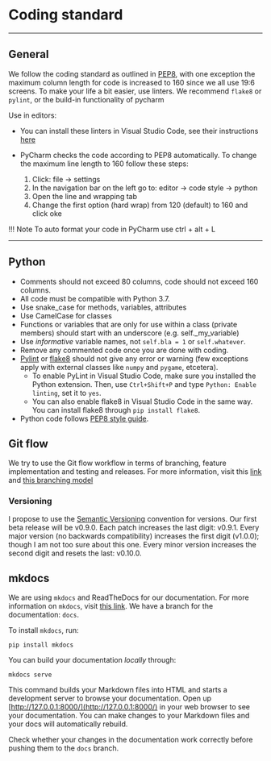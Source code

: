 # Coding standard

---
## General

We follow the coding standard as outlined in [PEP8][pep8link], with one exception the maximum column length for code is increased to 160 since we all use 19:6 screens. 
To make your life a bit easier, use linters. We recommend `flake8` or `pylint`, or the build-in functionality of pycharm

Use in editors:

*  You can install these linters in Visual Studio Code, see their instructions [here][vscodelinterlink]
*  PyCharm checks the code according to PEP8 automatically. To change the maximum line length to 160 follow these steps:

    1. Click: file -> settings
    2. In the navigation bar on the left go to: editor -> code style -> python  
    3. Open the line and wrapping tab 
    4. Change the first option (hard wrap) from 120 (default) to 160 and click oke

!!! Note
    To auto format your code in PyCharm use ctrl + alt + L

[pep8link]: https://www.python.org/dev/peps/pep-0008/
[vscodelinterlink]: https://code.visualstudio.com/docs/python/linting
[pycharmlinterlink]: https://www.google.com

---
## Python

  * Comments should not exceed 80 columns, code should not exceed 160 columns.
  * All code must be compatible with Python 3.7.
  * Use snake_case for methods, variables, attributes
  * Use CamelCase for classes
  * Functions or variables that are only for use within a class (private members) should start with an underscore (e.g. self._my_variable)
  * Use _informative_ variable names, not `self.bla = 1` or `self.whatever`. 
  * Remove any commented code once you are done with coding. 
  * [Pylint][pylintlink] or [flake8][flake8link] should not give any error or warning (few exceptions apply with external classes like `numpy` and `pygame`, etcetera).
    * To enable PyLint in Visual Studio Code, make sure you installed the Python extension. Then, use `Ctrl+Shift+P` and type `Python: Enable linting`, set it to `yes`.
    * You can also enable flake8 in Visual Studio Code in the same way. You can install flake8 through `pip install flake8`.
  * Python code follows [PEP8 style guide][pep8link].

[pylintlink]: https://www.pylint.org/
[flake8link]: https://flake8.pycqa.org/en/latest/
[pep8link]: https://www.python.org/dev/peps/pep-0008/

## Git flow

We try to use the Git flow workflow in terms of branching, feature implementation and testing and releases. For more information, visit this [link](https://www.atlassian.com/git/tutorials/comparing-workflows/gitflow-workflow) and [this branching model](https://nvie.com/posts/a-successful-git-branching-model/)

### Versioning

I propose to use the [Semantic Versioning](https://semver.org/) convention for versions. Our first beta release will be v0.9.0. Each patch increases the last digit: v0.9.1. Every major version (no backwards compatibility) increases the first digit (v1.0.0); though I am not too sure about this one. Every minor version increases the second digit and resets the last: v0.10.0.

## mkdocs

We are using `mkdocs` and ReadTheDocs for our documentation. For more information on `mkdocs`, visit [this link](https://www.mkdocs.org). We have a branch for the documentation: `docs`. 

To install `mkdocs`, run:
```
pip install mkdocs
```

You can build your documentation _locally_ through:

```
mkdocs serve
```

This command builds your Markdown files into HTML and starts a development server to browse your documentation. Open up [http://127.0.0.1:8000/](http://127.0.0.1:8000/) in your web browser to see your documentation. You can make changes to your Markdown files and your docs will automatically rebuild. 

Check whether your changes in the documentation work correctly before pushing them to the `docs` branch.